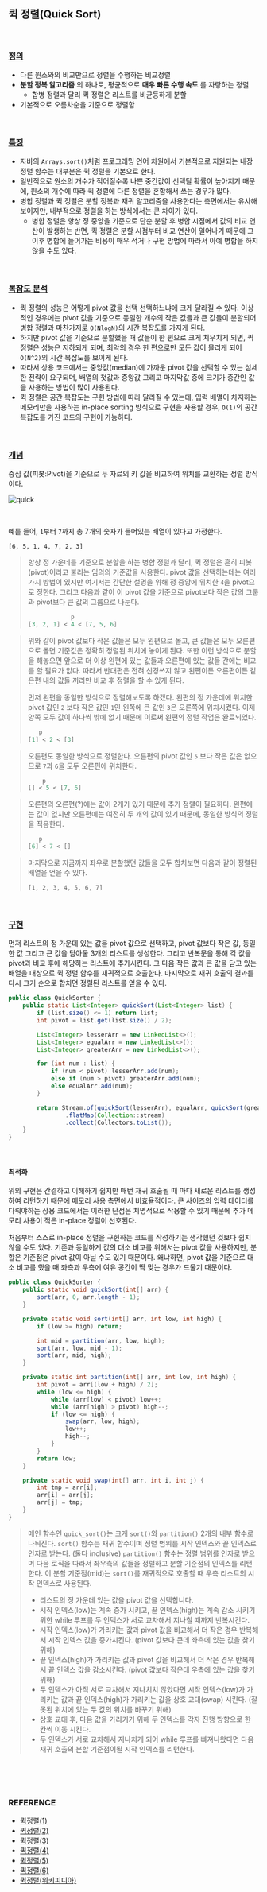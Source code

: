 ## 퀵 정렬(Quick Sort)

<br/>

### <u>**정의**</u>

* 다른 원소와의 비교만으로 정렬을 수행하는 비교정렬
* **분할 정복 알고리즘** 의 하나로, 평균적으로 **매우 빠른 수행 속도** 를 자랑하는 정렬
  - 합병 정렬과 달리 퀵 정렬은 리스트를 비균등하게 분할
* 기본적으로 오름차순을 기준으로 정렬함

<br/>

### <u>특징</u>

* 자바의 `Arrays.sort()`처럼 프로그래밍 언어 차원에서 기본적으로 지원되는 내장 정렬 함수는 대부분은 퀵 정렬을 기본으로 한다.
* 일반적으로 원소의 개수가 적어질수록 나쁜 중간값이 선택될 확률이 높아지기 때문에, 원소의 개수에 따라 퀵 정렬에 다른 정렬을 혼합해서 쓰는 경우가 많다.
* 병합 정렬과 퀵 정렬은 분할 정복과 재귀 알고리즘을 사용한다는 측면에서는 유사해보이지만, 내부적으로 정렬을 하는 방식에서는 큰 차이가 있다.
  * 병합 정렬은 항상 정 중앙을 기준으로 단순 분할 후 병합 시점에서 값의 비교 연산이 발생하는 반면, 퀵 정렬은 분할 시점부터 비교 연산이 일어나기 때문에 그 이후 병합에 들어가는 비용이 매우 적거나 구현 방법에 따라서 아예 병합을 하지 않을 수도 있다.

<br/>

### <u>복잡도 분석</u>

* 쿽 정렬의 성능은 어떻게 pivot 값을 선택 선택하느냐에 크게 달라질 수 있다. 이상적인 경우에는 pivot 값을 기준으로 동일한 개수의 작은 값들과 큰 값들이 분할되어 병합 정렬과 마찬가지로 `O(NlogN)`의 시간 복잡도를 가지게 된다.
* 하지만 pivot 값을 기준으로 분할했을 때 값들이 한 편으로 크게 치우치게 되면, 퀵 정렬은 성능은 저하되게 되며, 최악의 경우 한 편으로만 모든 값이 몰리게 되어 `O(N^2)`의 시간 복잡도를 보이게 된다.
* 따라서 상용 코드에서는 중앙값(median)에 가까운 pivot 값을 선택할 수 있는 섬세한 전략이 요구되며, 배열의 첫값과 중앙값 그리고 마지막값 중에 크기가 중간인 값을 사용하는 방법이 많이 사용된다.
* 퀵 정렬은 공간 복잡도는 구현 방법에 따라 달라질 수 있는데, 입력 배열이 차지하는 메모리만을 사용하는 in-place sorting 방식으로 구현을 사용할 경우, `O(1)`의 공간 복잡도를 가진 코드의 구현이 가능하다.

<br/>

### <u>개념</u>

중심 값(피봇:Pivot)을 기준으로 두 자료의 키 값을 비교하여 위치를 교환하는 정렬 방식이다.

![quick](https://user-images.githubusercontent.com/61674527/112006486-1a0ec500-8b67-11eb-9f99-b8ed017dd0b8.gif)

<br/>

예를 들어, `1`부터 `7`까지 총 7개의 숫자가 들어있는 배열이 있다고 가정한다.

`[6, 5, 1, 4, 7, 2, 3]`

> 항상 정 가운데를 기준으로 분할을 하는 병합 정렬과 달리, 퀵 정렬은 흔히 피봇(pivot)이라고 불리는 임의의 기준값을 사용한다. pivot 값을 선택하는데는 여러가지 방법이 있지만 여기서는 간단한 설명을 위해 정 중앙에 위치한 `4`을 pivot으로 정한다. 그리고 다음과 같이 이 pivot 값을 기준으로 pivot보다 작은 값의 그룹과 pivot보다 큰 값의 그룹으로 나눈다.
>
> ```java
>             p
> [3, 2, 1] < 4 < [7, 5, 6]
> ```

> 위와 같이 pivot 값보다 작은 값들은 모두 왼편으로 몰고, 큰 값들은 모두 오른편으로 몰면 기준값은 정확히 정렬된 위치에 놓이게 된다. 또한 이런 방식으로 분할을 해놓으면 앞으로 더 이상 왼편에 있는 값들과 오른편에 있는 값들 간에는 비교를 할 필요가 없다. 따라서 반대편은 전혀 신경쓰지 않고 왼편이든 오른편이든 같은편 내의 값들 끼리만 비교 후 정렬을 할 수 있게 된다.
>
> 먼저 왼편을 동일한 방식으로 정렬해보도록 하겠다. 왼편의 정 가운데에 위치한 pivot 값인 `2` 보다 작은 값인 `1`인 왼쪽에 큰 값인 `3`은 오른쪽에 위치시켰다. 이제 양쪽 모두 값이 하나씩 밖에 없기 때문에 이로써 왼편의 정렬 작업은 완료되었다.
>
> ```java
>    p
> [1] < 2 < [3]
> ```

> 오른편도 동일한 방식으로 정렬한다. 오른편의 pivot 값인 `5` 보다 작은 값은 없으므로 `7`과 `6`을 모두 오른편에 위치한다.
>
> ```java
>     p
> [] < 5 < [7, 6]
> ```

> 오른편의 오른편(?)에는 값이 2개가 있기 때문에 추가 정렬이 필요하다. 왼편에는 값이 없지만 오른편에는 여전히 두 개의 값이 있기 때문에, 동일한 방식의 정렬을 적용한다.
>
> ```java
>    p
> [6] < 7 < []
> ```

> 마지막으로 지금까지 좌우로 분할했던 값들을 모두 합치보면 다음과 같이 정렬된 배열을 얻을 수 있다.
>
> `[1, 2, 3, 4, 5, 6, 7]`

<br/>

### <u>구현</u>

먼저 리스트의 정 가운데 있는 값을 pivot 값으로 선택하고, pivot 값보다 작은 값, 동일한 값 그리고 큰 값을 담아둘 3개의 리스트를 생성한다. 그리고 반복문을 통해 각 값을 pivot과 비교 후에 해당하는 리스트에 추가시킨다. 그 다음 작은 값과 큰 값을 담고 있는 배열을 대상으로 퀵 정렬 함수를 재귀적으로 호출한다. 마지막으로 재귀 호출의 결과를 다시 크기 순으로 합치면 정렬된 리스트를 얻을 수 있다.

```java
public class QuickSorter {
    public static List<Integer> quickSort(List<Integer> list) {
        if (list.size() <= 1) return list;
        int pivot = list.get(list.size() / 2);

        List<Integer> lesserArr = new LinkedList<>();
        List<Integer> equalArr = new LinkedList<>();
        List<Integer> greaterArr = new LinkedList<>();

        for (int num : list) {
            if (num < pivot) lesserArr.add(num);
            else if (num > pivot) greaterArr.add(num);
            else equalArr.add(num);
        }

        return Stream.of(quickSort(lesserArr), equalArr, quickSort(greaterArr))
                .flatMap(Collection::stream)
                .collect(Collectors.toList());
    }
}
```

<br/>

#### 최적화

위의 구현은 간결하고 이해하기 쉽지만 매번 재귀 호출될 때 마다 새로운 리스트를 생성하여 리턴하기 때문에 메모리 사용 측면에서 비효율적이다. 큰 사이즈의 입력 데이터를 다뤄야하는 상용 코드에서는 이러한 단점은 치명적으로 작용할 수 있기 때문에 추가 메모리 사용이 적은 in-place 정렬이 선호된다.

처음부터 스스로 in-place 정렬을 구현하는 코드를 작성하기는 생각했던 것보다 쉽지 않을 수도 있다. 기존과 동일하게 값의 대소 비교를 위해서는 pivot 값을 사용하지만, 분할은 기준점은 pivot 값이 아닐 수도 있기 때문이다. 왜냐하면, pivot 값을 기준으로 대소 비교를 했을 때 좌측과 우측에 여유 공간이 딱 맞는 경우가 드물기 때문이다.

```java
public class QuickSorter {
    public static void quickSort(int[] arr) {
        sort(arr, 0, arr.length - 1);
    }

    private static void sort(int[] arr, int low, int high) {
        if (low >= high) return;

        int mid = partition(arr, low, high);
        sort(arr, low, mid - 1);
        sort(arr, mid, high);
    }

    private static int partition(int[] arr, int low, int high) {
        int pivot = arr[(low + high) / 2];
        while (low <= high) {
            while (arr[low] < pivot) low++;
            while (arr[high] > pivot) high--;
            if (low <= high) {
                swap(arr, low, high);
                low++;
                high--;
            }
        }
        return low;
    }

    private static void swap(int[] arr, int i, int j) {
        int tmp = arr[i];
        arr[i] = arr[j];
        arr[j] = tmp;
    }
}
```

>메인 함수인 `quick_sort()`는 크게 `sort()`와 `partition()` 2개의 내부 함수로 나눠진다. `sort()` 함수는 재귀 함수이며 정렬 범위를 시작 인덱스와 끝 인덱스로 인자로 받는다. (둘다 inclusive) `partition()` 함수는 정렬 범위를 인자로 받으며 다음 로직을 따라서 좌우측의 값들을 정렬하고 분할 기준점의 인덱스를 리턴한다. 이 분할 기준점(mid)는 `sort()`를 재귀적으로 호출할 때 우측 리스트의 시작 인덱스로 사용된다.
>
>- 리스트의 정 가운데 있는 값을 pivot 값을 선택합니다.
>- 시작 인덱스(low)는 계속 증가 시키고, 끝 인덱스(high)는 계속 감소 시키기위한 while 루프를 두 인덱스가 서로 교차해서 지나칠 때까지 반복시킨다.
>  - 시작 인덱스(low)가 가리키는 값과 pivot 값을 비교해서 더 작은 경우 반복해서 시작 인덱스 값을 증가시킨다. (pivot 값보다 큰데 좌측에 있는 값을 찾기 위해)
>  - 끝 인덱스(high)가 가리키는 값과 pivot 값을 비교해서 더 작은 경우 반복해서 끝 인덱스 값을 감소시킨다. (pivot 값보다 작은데 우측에 있는 값을 찾기 위해)
>  - 두 인덱스가 아직 서로 교차해서 지나치치 않았다면 시작 인덱스(low)가 가리키는 값과 끝 인덱스(high)가 가리키는 값을 상호 교대(swap) 시킨다. (잘못된 위치에 있는 두 값의 위치를 바꾸기 위해)
>  - 상호 교대 후, 다음 값을 가리키기 위해 두 인덱스를 각자 진행 방향으로 한 칸씩 이동 시킨다.
>- 두 인덱스가 서로 교차해서 지나치게 되어 while 루프를 빠져나왔다면 다음 재귀 호출의 분할 기준점이될 시작 인덱스를 리턴한다.

<br/>

<br/>

<br/>

### REFERENCE

* [퀵정렬(1)](https://github.com/fake-developers/1st/blob/SJH-08/SJH/Quick%20sort.md)
* [퀵정렬(2)](https://github.com/fake-developers/1st/blob/KJY-08/KJY/%5BDATA%20STRUCTURE%5D%20%ED%80%B5%20%EC%A0%95%EB%A0%AC(Quick%20Sort).md)
* [퀵정렬(3)](https://gmlwjd9405.github.io/2018/05/10/algorithm-quick-sort.html)
* [퀵정렬(4)](https://velog.io/@rachell_lee/%EC%95%8C%EA%B3%A0%EB%A6%AC%EC%A6%98%EC%A0%95%EB%A0%AC-%ED%80%B5-%EC%A0%95%EB%A0%AC)
* [퀵정렬(5)](https://www.daleseo.com/sort-quick/)
* [퀵정렬(6)](https://dev-dream-world.tistory.com/18)
* [퀵정렬(위키피디아)](https://ko.wikipedia.org/wiki/%ED%80%B5_%EC%A0%95%EB%A0%AC)

